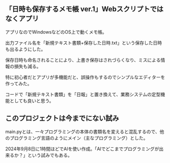 ## 「日時も保存するメモ帳 ver.1」Webスクリプトではなくアプリ
アプリなのでWindowsなどのOS上で動くメモ帳。  

出力ファイル名を「新規テキスト書類+保存した日時.txt」という保存した日時も出るようにした。  

保存日時も命名されることにより、上書き保存はされづらくなり、ミスによる情報の損失も減る。  

特に初心者だとアプリが多機能だと、誤操作もするのでシンプルなエディターを作ってみた。  

コードで「新規テキスト書類」を「日報」と置き換えて、業務システムの定型機能としても良いと思う。  

## このプロジェクトは今までにない試み
main.pyとは、一々プログラミングの本体の書類名を変えると混乱するので、他のプログラミング言語のようにメイン（主なプログラミング）とした。  

2024年9月8日に1時間ほどでAIを使い作成。「AIでどこまでプログラミングが出来るか？」という試みでもある。

